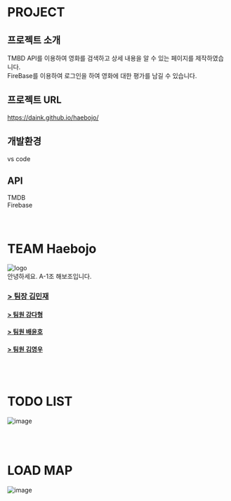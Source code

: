 # PROJECT
## 프로젝트 소개
TMBD API를 이용하여 영화를 검색하고 상세 내용을 알 수 있는 페이지를 제작하였습니다. <br/>
FireBase를 이용하여 로그인을 하여 영화에 대한 평가를 남길 수 있습니다.
## 프로젝트 URL
https://daink.github.io/haebojo/
## 개발환경
vs code
## API
TMDB <br/>
Firebase <br/>
<br/>
<br/>

# TEAM Haebojo
![logo](https://github.com/dainK/haebojo/assets/26786677/8eeb7c73-8468-4f23-b43c-84ebce6df90c)
<br/>
안녕하세요. A-1조 해보조입니다.
### [> 팀장 김민재](https://velog.io/@minjae98)
#### [> 팀원 강다형](https://dadah.tistory.com)
#### [> 팀원 배윤호](https://pachyuchepe.tistory.com)
#### [> 팀원 김영우](https://stillasever.tistory.com)
<br/>
<br/>

# TODO LIST
![image](https://github.com/dainK/haebojo/assets/26786677/a8c2e8d4-897f-4401-9fed-e88294c85729)

<br/>
<br/>

# LOAD MAP
![image](https://github.com/dainK/haebojo/assets/26786677/bd26903e-cd78-4a41-aeca-af62640127df)

<br/>
<br/>

